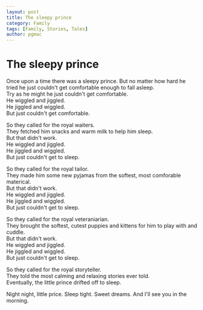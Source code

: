 ```yaml
---
layout: post
title: The sleepy prince
category: Family
tags: [Family, Stories, Tales]
author: pgmac
---
```


# The sleepy prince

Once upon a time there was a sleepy prince. But no matter how hard he tried he just couldn't get comfortable enough to fall asleep.<br />
Try as he might he just couldn't get comfortable.<br />
He wiggled and jiggled.<br />
He jiggled and wiggled.<br />
But just couldn't get comfortable.

So they called for the royal waiters.<br />
They fetched him snacks and warm milk to help him sleep.<br />
But that didn't work.<br />
He wiggled and jiggled.<br />
He jiggled and wiggled.<br />
But just couldn't get to sleep.

So they called for the royal tailor.<br />
They made him some new pyjamas from the softest, most comforable materical.<br />
But that didn't work.<br />
He wiggled and jiggled.<br />
He jiggled and wiggled.<br />
But just couldn't get to sleep.

So they called for the royal veteraniarian.<br />
They brought the softest, cutest puppies and kittens for him to play with and cuddle.<br />
But that didn't work.<br />
He wiggled and jiggled.<br />
He jiggled and wiggled.<br />
But just couldn't get to sleep.

So they called for the royal storyteller.<br />
They told the most calming and relaxing stories ever told.<br />
Eventually, the little prince drifted off to sleep.

Night night, little price. Sleep tight. Sweet dreams. And I'll see you in the morning.
